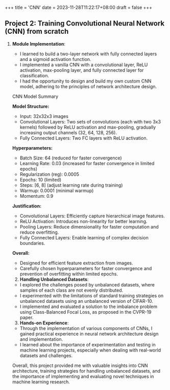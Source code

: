 
+++
title = 'CNN'
date = 2023-11-28T11:22:17+08:00
draft = false
+++



## Project 2: Training Convolutional Neural Network (CNN) from scratch


1. **Module Implementation**:
   - I learned to build a two-layer network with fully connected layers and a sigmoid activation function.
   - I implemented a vanilla CNN with a convolutional layer, ReLU activation, max-pooling layer, and fully connected layer for classification.
   - I had the opportunity to design and build my own custom CNN model, adhering to the principles of network architecture design.

    CNN Model Summary

    **Model Structure:**
    - Input: 32x32x3 images
    - Convolutional Layers: Two sets of convolutions (each with two 3x3 kernels) followed by ReLU activation and max-pooling, gradually increasing output channels (32, 64, 128, 256).
    - Fully Connected Layers: Two FC layers with ReLU activation.

    **Hyperparameters:**
    - Batch Size: 64 (reduced for faster convergence)
    - Learning Rate: 0.03 (increased for faster convergence in limited epochs)
    - Regularization (reg): 0.0005
    - Epochs: 10 (limited)
    - Steps: [6, 8] (adjust learning rate during training)
    - Warmup: 0.0001 (minimal warmup)
    - Momentum: 0.9

    **Justification:**
    - Convolutional Layers: Efficiently capture hierarchical image features.
    - ReLU Activation: Introduces non-linearity for better learning.
    - Pooling Layers: Reduce dimensionality for faster computation and reduce overfitting.
    - Fully Connected Layers: Enable learning of complex decision boundaries.

    **Overall:**
    - Designed for efficient feature extraction from images.
    - Carefully chosen hyperparameters for faster convergence and prevention of overfitting within limited epochs.


    2. **Handling Unbalanced Datasets**:
    - I explored the challenges posed by unbalanced datasets, where samples of each class are not evenly distributed.
    - I experimented with the limitations of standard training strategies on unbalanced datasets using an unbalanced version of CIFAR-10.
    - I implemented and evaluated a solution to the imbalance problem using Class-Balanced Focal Loss, as proposed in the CVPR-19 paper.

    3. **Hands-on Experience**:
    - Through the implementation of various components of CNNs, I gained practical experience in neural network architecture design and implementation.
    - I learned about the importance of experimentation and testing in machine learning projects, especially when dealing with real-world datasets and challenges.

    Overall, this project provided me with valuable insights into CNN architecture, training strategies for handling unbalanced datasets, and the importance of implementing and evaluating novel techniques in machine learning research.




